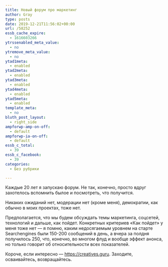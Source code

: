 ```yaml
---
title: Новый форум про маркетинг
author: Gray
type: posts
date: 2019-12-21T11:56:02+00:00
url: /58252
essb_cache_expire:
  - 1616603266
ytrssenabled_meta_value:
  - no
ytremove_meta_value:
  - no
ytad1meta:
  - enabled
ytad2meta:
  - enabled
ytad3meta:
  - enabled
ytad4meta:
  - enabled
ytad5meta:
  - enabled
template_meta:
  - no
bluth_post_layout:
  - right_side
ampforwp-amp-on-off:
  - default
ampforwp-ia-on-off:
  - default
essb_c_total:
  - 39
essb_c_facebook:
  - 39
categories:
  - Без рубрики

---
```








Каждые 20 лет я запускаю форум. Не так, конечно, просто вдруг захотелось вспомнить былое и посмотреть, что получится.

Никаких ожиданий нет, модерации нет (кроме меня), демократии, как обычно в моих проектах, тоже нет.

Предполагается, что мы будем обсуждать темы маркетинга, соцсетей, технологий и дальше, как пойдет. Конкретных критериев &#171;Как пойдет&#187; у меня тоже нет —&nbsp;я помню, каким недосягаемым уровнем на старте Searchengines были 150-200 сообщений в день, а вчера за полдня получилось 250, что, конечно, во многом флуд и вообще эффект анонса, но только говорит об относительности всех показателей. 

Короче, если интересно — <https://creatives.guru>. Заходите, осваивайтесь, возвращайтесь.